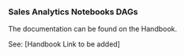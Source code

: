### Sales Analytics Notebooks DAGs

The documentation can be found on the Handbook. 

See: [Handbook Link to be added]